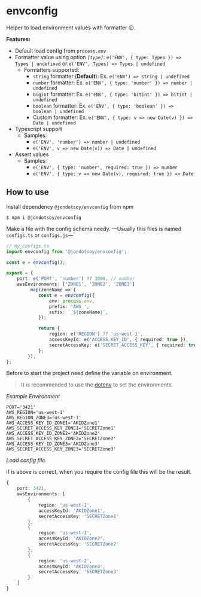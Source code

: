 # envconfig

Helper to load environment values with formatter 😉.

**Features:**

- Default load config from `process.env`
- Formatter value using option *`[type]`*: `e('ENV', { type: Types }) => Types | undefined` or `e('ENV', Types) => Types | undefined`
    - Formatters supported:
        - `string` formatter (**Default**): Ex. `e('ENV') => string | undefined`
        - `number` formatter: Ex. `e('ENV', { type: 'number' }) => number | undefined`
        - `bigint` formatter: Ex. `e('ENV', { type: 'bitint' }) => bitint | undefined`
        - `boolean` formatter: Ex. `e('ENV', { type: 'boolean' }) => boolean | undefined`
        - Custom formatter: Ex. `e('ENV', { type: v => new Date(v) }) => Date | undefined`
- Typescript support
    - Samples:
        -  `e('ENV', 'number') => number | undefined`
        -  `e('ENV', v => new Date(v)) => Date | undefined`
- Assert values
    - Samples:
        -  `e('ENV', { type: 'number', required: true }) => number`
        -  `e('ENV', { type: v => new Date(v), required: true }) => Date`


## How to use

Install dependency `@jondotsoy/envconfig` from npm 

```shell
$ npm i @jondotsoy/envconfig
```

Make a file with the config schema needy. —Usually this files is named `configs.ts` or `configs.js`—

```ts
// my_configs.ts
import envconfig from '@jondotsoy/envconfig';

const e = envconfig();

export = {
    port: e('PORT', 'number') ?? 3000, // number
    awsEnvironments: ['ZONE1', 'ZONE2', 'ZONE3']
        .map(zoneName => {
            const e = envconfig({
                env: process.env,
                prefix: 'AWS_',
                sufix: `_${zoneName}`,
            });

            return {
                region: e('REGION') ?? 'us-west-1',
                accessKeyId: e('ACCESS_KEY_ID', { required: true }),
                secretAccessKey: e('SECRET_ACCESS_KEY', { required: true }),
            };
        }),
};
```

Before to start the project need define the variable on environment.

> It is recommended to use the [dotenv](https://www.npmjs.com/package/dotenv) to set the environments.

*_Example Environment_*

```shell
PORT='3421'
AWS_REGION='us-west-1'
AWS_REGION_ZONE3='us-west-1'
AWS_ACCESS_KEY_ID_ZONE1='AKIDZone1'
AWS_SECRET_ACCESS_KEY_ZONE1='SECRETZone1'
AWS_ACCESS_KEY_ID_ZONE2='AKIDZone2'
AWS_SECRET_ACCESS_KEY_ZONE2='SECRETZone2'
AWS_ACCESS_KEY_ID_ZONE3='AKIDZone3'
AWS_SECRET_ACCESS_KEY_ZONE3='SECRETZone3'
```

*_Load config file_*

if is above is correct, when you require the config file this will be the result.

```ts
{
    port: 3421,
    awsEnvironments: [
        {
            region: 'us-west-1',
            accessKeyId: 'AKIDZone1',
            secretAccessKey: 'SECRETZone1'
        },
        {
            region: 'us-west-1',
            accessKeyId: 'AKIDZone2',
            secretAccessKey: 'SECRETZone2'
        },
        {
            region: 'us-west-2',
            accessKeyId: 'AKIDZone3',
            secretAccessKey: 'SECRETZone3'
        }
    ]
}
```

